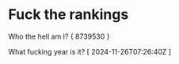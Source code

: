 # Fuck the rankings

Who the hell am I?
{ 8739530 }

What fucking year is it?
[ 2024-11-26T07:26:40Z ]
